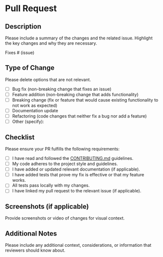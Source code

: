 # Pull Request

## Description

Please include a summary of the changes and the related issue. Highlight the key changes and why they are necessary.

Fixes # (issue)

## Type of Change

Please delete options that are not relevant.

- [ ] Bug fix (non-breaking change that fixes an issue)
- [ ] Feature addition (non-breaking change that adds functionality)
- [ ] Breaking change (fix or feature that would cause existing functionality to not work as expected)
- [ ] Documentation update
- [ ] Refactoring (code changes that neither fix a bug nor add a feature)
- [ ] Other (specify):

## Checklist

Please ensure your PR fulfills the following requirements:

- [ ] I have read and followed the [CONTRIBUTING.md](CONTRIBUTING.md) guidelines.
- [ ] My code adheres to the project style and guidelines.
- [ ] I have added or updated relevant documentation (if applicable).
- [ ] I have added tests that prove my fix is effective or that my feature works.
- [ ] All tests pass locally with my changes.
- [ ] I have linked my pull request to the relevant issue (if applicable).

## Screenshots (if applicable)

Provide screenshots or video of changes for visual context.

## Additional Notes

Please include any additional context, considerations, or information that reviewers should know about.
